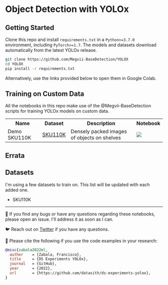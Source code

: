# Object Detection with YOLOx

## Getting Started

Clone this repo and install `requirements.txt` in a `Python>=3.7.0` environment, 
including `PyTorch>=1.7`. The models and datasets download automatically from the
latest YOLOx release.

```bash
git clone https://github.com/Megvii-BaseDetection/YOLOX
cd YOLOX
pip install -r requirements.txt
```

Alternatively, use the links provided below to open them in Google Colab.

## Training on Custom Data

All the notebooks in this repo make use of the @Megvii-BaseDetection scripts for training 
YOLOx models on custom data.

<table class="tg">
  <tr>
    <th class="tg-yw4l"><b>Name</b></th>
    <th class="tg-yw4l"><b>Dataset</b></th>
    <th class="tg-yw4l"><b>Description</b></th>    
    <th class="tg-yw4l"><b>Notebook</b></th>
  </tr>
  
  <tr>
    <td class="tg-yw4l">Demo SKU110K</td>
    <td class="tg-yw4l"><a href="https://www.kaggle.com/datasets/thedatasith/sku110k-annotations">SKU110K</a></td>    
    <td class="tg-yw4l">Densely packed images of objects on shelves</td>
    <td class="tg-yw4l"><a href="https://colab.research.google.com/github/datasith/ML-Notebooks-TensorFlow/blob/main/Intro_Computational_Graphs.ipynb">
      <img src="https://colab.research.google.com/assets/colab-badge.svg" width="" >
    </a></td>
  </tr>
  
</table>

## Errata

## Datasets

I'm using a few datasets to train on. This list will be updated with each added one.

- SKU110K

---

🐞 If you find any bugs or have any questions regarding these notebooks, please open an issue. I'll address it as soon as I can. 

🐦 Reach out on [Twitter](https://twitter.com/datasith) if you have any questions. 

🔗 Please cite the following if you use the code examples in your research:
```bibtex
@misc{zabala2022ml,
  author    = {Zabala, Francisco},
  title     = {DS Experiments YOLOx},
  journal   = {GitHub},
  year      = {2022},
  url       = {https://github.com/datasith/ds-experiments-yolox},
}
```
